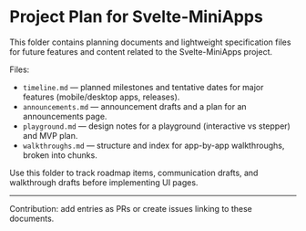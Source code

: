 # Project Plan for Svelte-MiniApps

This folder contains planning documents and lightweight specification files for future features and content related to the Svelte-MiniApps project.

Files:

- `timeline.md` — planned milestones and tentative dates for major features (mobile/desktop apps, releases).
- `announcements.md` — announcement drafts and a plan for an announcements page.
- `playground.md` — design notes for a playground (interactive vs stepper) and MVP plan.
- `walkthroughs.md` — structure and index for app-by-app walkthroughs, broken into chunks.

Use this folder to track roadmap items, communication drafts, and walkthrough drafts before implementing UI pages.

---

Contribution: add entries as PRs or create issues linking to these documents.
